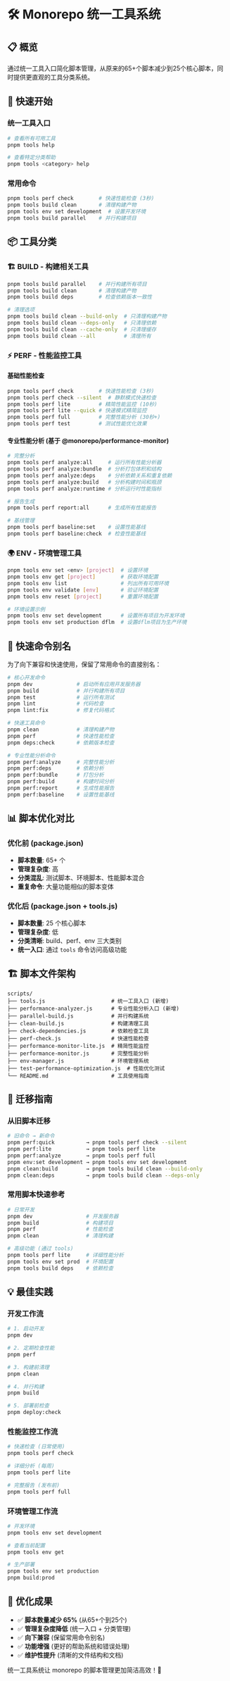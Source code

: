 # 🛠️ Monorepo 统一工具系统

## 📋 概览

通过统一工具入口简化脚本管理，从原来的65+个脚本减少到25个核心脚本，同时提供更直观的工具分类系统。

## 🚀 快速开始

### 统一工具入口

```bash
# 查看所有可用工具
pnpm tools help

# 查看特定分类帮助
pnpm tools <category> help
```

### 常用命令

```bash
pnpm tools perf check        # 快速性能检查 (3秒)
pnpm tools build clean       # 清理构建产物
pnpm tools env set development  # 设置开发环境
pnpm tools build parallel    # 并行构建项目
```

## 📦 工具分类

### 🏗️ BUILD - 构建相关工具

```bash
pnpm tools build parallel    # 并行构建所有项目
pnpm tools build clean       # 清理构建产物
pnpm tools build deps        # 检查依赖版本一致性

# 清理选项
pnpm tools build clean --build-only  # 只清理构建产物
pnpm tools build clean --deps-only   # 只清理依赖
pnpm tools build clean --cache-only  # 只清理缓存
pnpm tools build clean --all         # 清理所有
```

### ⚡ PERF - 性能监控工具

#### 基础性能检查

```bash
pnpm tools perf check        # 快速性能检查 (3秒)
pnpm tools perf check --silent  # 静默模式快速检查
pnpm tools perf lite         # 精简性能监控 (10秒)
pnpm tools perf lite --quick # 快速模式精简监控
pnpm tools perf full         # 完整性能分析 (30秒+)
pnpm tools perf test         # 测试性能优化效果
```

#### 专业性能分析 (基于 @monorepo/performance-monitor)

```bash
# 完整分析
pnpm tools perf analyze:all     # 运行所有性能分析器
pnpm tools perf analyze:bundle  # 分析打包体积和结构
pnpm tools perf analyze:deps    # 分析依赖关系和重复依赖
pnpm tools perf analyze:build   # 分析构建时间和瓶颈
pnpm tools perf analyze:runtime # 分析运行时性能指标

# 报告生成
pnpm tools perf report:all      # 生成所有性能报告

# 基线管理
pnpm tools perf baseline:set    # 设置性能基线
pnpm tools perf baseline:check  # 检查性能基线
```

### 🌍 ENV - 环境管理工具

```bash
pnpm tools env set <env> [project]  # 设置环境
pnpm tools env get [project]        # 获取环境配置
pnpm tools env list                 # 列出所有可用环境
pnpm tools env validate [env]       # 验证环境配置
pnpm tools env reset [project]      # 重置环境配置

# 环境设置示例
pnpm tools env set development      # 设置所有项目为开发环境
pnpm tools env set production dflm  # 设置dflm项目为生产环境
```

## 🎯 快速命令别名

为了向下兼容和快速使用，保留了常用命令的直接别名：

```bash
# 核心开发命令
pnpm dev              # 启动所有应用开发服务器
pnpm build            # 并行构建所有项目
pnpm test             # 运行所有测试
pnpm lint             # 代码检查
pnpm lint:fix         # 修复代码格式

# 快速工具命令
pnpm clean            # 清理构建产物
pnpm perf             # 快速性能检查
pnpm deps:check       # 依赖版本检查

# 专业性能分析命令
pnpm perf:analyze     # 完整性能分析
pnpm perf:deps        # 依赖分析
pnpm perf:bundle      # 打包分析
pnpm perf:build       # 构建时间分析
pnpm perf:report      # 生成性能报告
pnpm perf:baseline    # 设置性能基线
```

## 📊 脚本优化对比

### 优化前 (package.json)

- **脚本数量**: 65+ 个
- **管理复杂度**: 高
- **分类混乱**: 测试脚本、环境脚本、性能脚本混合
- **重复命令**: 大量功能相似的脚本变体

### 优化后 (package.json + tools.js)

- **脚本数量**: 25 个核心脚本
- **管理复杂度**: 低
- **分类清晰**: build、perf、env 三大类别
- **统一入口**: 通过 `tools` 命令访问高级功能

## 🏗️ 脚本文件架构

```
scripts/
├── tools.js                     # 统一工具入口 (新增)
├── performance-analyzer.js      # 专业性能分析入口 (新增)
├── parallel-build.js            # 并行构建系统
├── clean-build.js               # 构建清理工具
├── check-dependencies.js        # 依赖检查工具
├── perf-check.js                # 快速性能检查
├── performance-monitor-lite.js  # 精简性能监控
├── performance-monitor.js       # 完整性能分析
├── env-manager.js               # 环境管理系统
├── test-performance-optimization.js  # 性能优化测试
└── README.md                    # 工具使用指南
```

## 🔄 迁移指南

### 从旧脚本迁移

```bash
# 旧命令 → 新命令
pnpm perf:quick          → pnpm tools perf check --silent
pnpm perf:lite           → pnpm tools perf lite
pnpm perf:analyze        → pnpm tools perf full
pnpm env:set development → pnpm tools env set development
pnpm clean:build         → pnpm tools build clean --build-only
pnpm clean:deps          → pnpm tools build clean --deps-only
```

### 常用脚本快速参考

```bash
# 日常开发
pnpm dev                 # 开发服务器
pnpm build               # 构建项目
pnpm perf                # 性能检查
pnpm clean               # 清理构建

# 高级功能 (通过 tools)
pnpm tools perf lite     # 详细性能分析
pnpm tools env set prod  # 环境配置
pnpm tools build deps    # 依赖检查
```

## 💡 最佳实践

### 开发工作流

```bash
# 1. 启动开发
pnpm dev

# 2. 定期检查性能
pnpm perf

# 3. 构建前清理
pnpm clean

# 4. 并行构建
pnpm build

# 5. 部署前检查
pnpm deploy:check
```

### 性能监控工作流

```bash
# 快速检查 (日常使用)
pnpm tools perf check

# 详细分析 (每周)
pnpm tools perf lite

# 完整报告 (发布前)
pnpm tools perf full
```

### 环境管理工作流

```bash
# 开发环境
pnpm tools env set development

# 查看当前配置
pnpm tools env get

# 生产部署
pnpm tools env set production
pnpm build:prod
```

## 🎉 优化成果

- ✅ **脚本数量减少 65%** (从65+个到25个)
- ✅ **管理复杂度降低** (统一入口 + 分类管理)
- ✅ **向下兼容** (保留常用命令别名)
- ✅ **功能增强** (更好的帮助系统和错误处理)
- ✅ **维护性提升** (清晰的文件结构和文档)

统一工具系统让 monorepo 的脚本管理更加简洁高效！🚀
